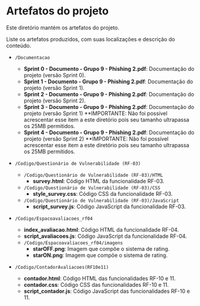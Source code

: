 # Artefatos do projeto

Este diretório mantém os artefatos do projeto. 


Liste os artefatos produzidos, com suas localizações e descrição do conteúdo.


* `/Documentacao`
	* **Sprint 0 - Documento - Grupo 9 - Phishing 2.pdf**: Documentação do projeto (versão Sprint 0).
	* **Sprint 1 - Documento - Grupo 9 - Phishing 2.pdf**: Documentação do projeto (versão Sprint 1).
	* **Sprint 2 - Documento - Grupo 9 - Phishing 2.pdf**: Documentação do projeto (versão Sprint 2).
	* **Sprint 3 - Documento - Grupo 9 - Phishing 2.pdf**: Documentação do projeto (versão Sprint 1) **IMPORTANTE: Não foi possível acrescentar esse item a este diretório pois seu tamanho ultrapassa os 25MB permitidos.
	* **Sprint 4 - Documento - Grupo 9 - Phishing 2.pdf**: Documentação do projeto (versão Sprint 2) **IMPORTANTE: Não foi possível acrescentar esse item a este diretório pois seu tamanho ultrapassa os 25MB permitidos.

* `/Codigo/Questionário de Vulnerabilidade (RF-03)`
	* `/Codigo/Questionário de Vulnerabilidade (RF-03)/HTML`
		* **survey.html**: Código HTML da funcionalidade RF-03.
	* `/Codigo/Questionário de Vulnerabilidade (RF-03)/CSS`
		* **style_survey.css**: Código CSS da funcionalidade RF-03.
	* `/Codigo/Questionário de Vulnerabilidade (RF-03)/JavaScript`	
		* **script_survey.js**: Código JavaScript da funcionalidade RF-03.

* `/Codigo/Espacoavaliacoes_rf04`
	* **index_avaliacao.html**: Código HTML da funcionalidade RF-04.
	* **script_avaliacoes.js**: Código JavaScript da funcionalidade RF-04.
	* `/Codigo/Espacoavaliacoes_rf04/imagens`
		* **starOFF.png**: Imagem que compõe o sistema de rating.
		* **starON.png**: Imagem que compõe o sistema de rating.

* `/Codigo/ContadorAvaliacoes(RF10e11)`
	* **contador.html**: Código HTML das funcionalidades RF-10 e 11.
	* **contador.css**: Código CSS das funcionalidades RF-10 e 11.
	* **script_contador.js**: Código JavaScript das funcionalidades RF-10 e 11.
